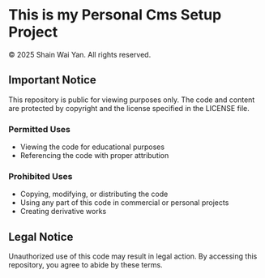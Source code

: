 # This is my Personal Cms Setup Project

© 2025 Shain Wai Yan. All rights reserved.

## Important Notice

This repository is public for viewing purposes only. The code and content are protected by copyright and the license specified in the LICENSE file.

### Permitted Uses
- Viewing the code for educational purposes
- Referencing the code with proper attribution

### Prohibited Uses
- Copying, modifying, or distributing the code
- Using any part of this code in commercial or personal projects
- Creating derivative works

## Legal Notice

Unauthorized use of this code may result in legal action. By accessing this repository, you agree to abide by these terms.

